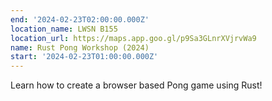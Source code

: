 ```yaml
---
end: '2024-02-23T02:00:00.000Z'
location_name: LWSN B155
location_url: https://maps.app.goo.gl/p9Sa3GLnrXVjrvWa9
name: Rust Pong Workshop (2024)
start: '2024-02-23T01:00:00.000Z'
---
```


Learn how to create a browser based Pong game using Rust!